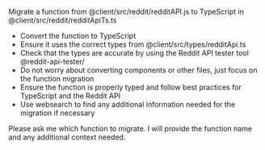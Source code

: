 Migrate a function from @client/src/reddit/redditAPI.js to TypeScript in @client/src/reddit/redditApiTs.ts

- Convert the function to TypeScript
- Ensure it uses the correct types from @client/src/types/redditApi.ts
- Check that the types are accurate by using the Reddit API tester tool @reddit-api-tester/
- Do not worry about converting components or other files, just focus on the function migration
- Ensure the function is properly typed and follow best practices for TypeScript and the Reddit API
- Use websearch to find any additional information needed for the migration if necessary

Please ask me which function to migrate. I will provide the function name and any additional context needed.